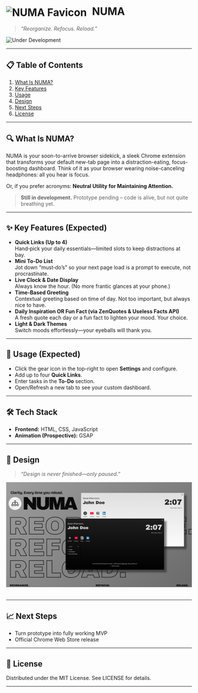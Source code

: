 # <img src="assets/favicon.ico" alt="NUMA Favicon" width="24" style="vertical-align:middle;margin-right:8px;"/> NUMA
> _“Reorganize. Refocus. Reload.”_  

![Under Development](https://img.shields.io/badge/status-in%20development-yellow)

---

## 📋 Table of Contents

1. [What Is NUMA?](#what-is-NUMA)  
2. [Key Features](#key-features--expected)
3. [Usage](#Usage--expected)
4. [Design](#design)  
5. [Next Steps](#next-steps)  
6. [License](#license)

---

## 🔍 What Is NUMA?

NUMA is your soon-to-arrive browser sidekick, a sleek Chrome extension that transforms your default new-tab page into a distraction-eating, focus-boosting dashboard.
Think of it as your browser wearing noise-canceling headphones: all you hear is focus.

Or, if you prefer acronyms: **Neutral Utility for Maintaining Attention.**

> **Still in development.** Prototype pending – code is alive, but not quite breathing yet.

---

## ✨ Key Features (Expected)

- **Quick Links (Up to 4)**  
  Hand‑pick your daily essentials—limited slots to keep distractions at bay.
- **Mini To‑Do List**  
  Jot down “must‑do’s” so your next page load is a prompt to execute, not procrastinate.
- **Live Clock & Date Display**  
  Always know the hour. (No more frantic glances at your phone.)
- **Time-Based Greeting**  
  Contextual greeting based on time of day. Not too important, but always nice to have.
- **Daily Inspiration OR Fun Fact (via ZenQuotes & Useless Facts API)**  
  A fresh quote each day or a fun fact to lighten your mood. Your choice.
- **Light & Dark Themes**  
  Switch moods effortlessly—your eyeballs will thank you.

---

## 🚀 Usage (Expected)

- Click the gear icon in the top-right to open **Settings** and configure.
- Add up to four **Quick Links**.
- Enter tasks in the **To-Do** section.
- Open/Refresh a new tab to see your custom dashboard.

---

## 🛠️ Tech Stack

- **Frontend:** HTML, CSS, JavaScript  
- **Animation (Prospective):** GSAP

---

## 📸 Design

> _“Design is never finished—only paused.”_

<div align="center">
  <img src="assets/NUMA-preview.png" alt="NUMA preview" />
</div><br>

---

## 📈 Next Steps
 - Turn prototype into fully working MVP
 - Official Chrome Web Store release

 ---
 
## 📜 License

Distributed under the MIT License. See LICENSE for details.

---

